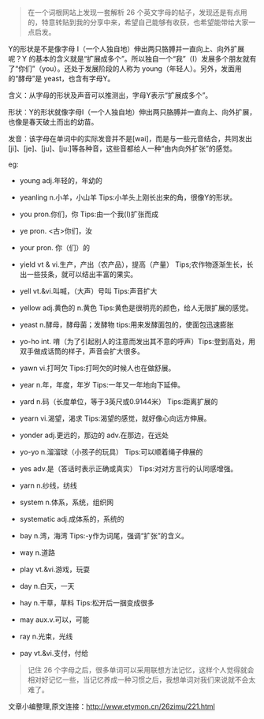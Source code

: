> 在一个词根网站上发现一套解析 26 个英文字母的帖子，发现还是有点用的，特意转贴到我的分享中来，希望自己能够有收获，也希望能带给大家一点启发。

Y的形状是不是像字母 I（一个人独自地）伸出两只胳膊并一直向上、向外扩展呢？Y 的基本的含义就是“扩展成多个”。所以独自一个“我”（I）发展多个朋友就有了“你们”（you）。还处于发展阶段的人称为 young（年轻人）。另外，发面用的“酵母”是 yeast，也含有字母Y。

含义：从字母的形状及声音可以推测出，字母Y表示“扩展成多个”。

形状：Y的形状就像字母I（一个人独自地）伸出两只胳膊并一直向上、向外扩展，也像是春天破土而出的幼苗。

发音：该字母在单词中的实际发音并不是[wai]，而是与一些元音结合，共同发出[ji]、[je]、[ju]、[ju:]等各种音，这些音都给人一种“由内向外扩张”的感觉。

eg:

- young adj.年轻的，年幼的
- yeanling n.小羊，小山羊 Tips:小羊头上刚长出来的角，很像Y的形状。

- you pron.你们，你 Tips:由一个我(I)扩张而成

- ye pron. <古>你们，汝

- your pron. 你（们）的

- yield vt & vi.生产，产出（农产品），提高（产量） Tips;农作物逐渐生长，长出一些技条，就可以结出丰富的果实。

- yell vt.&vi.叫喊，（大声）号叫 Tips:声音扩大

- yellow adj.黄色的 n.黄色 Tips:黄色是很明亮的颜色，给人无限扩展的感觉。

- yeast n.酵母，酵母菌；发酵物 tips:用来发酵面包的，使面包迅速膨胀

- yo-ho int. 唷（为了引起别人的注意而发出其不意的呼声）Tips:登到高处，用双手做成话筒的样子，声音会扩大很多。

- yawn vi.打呵欠 Tips:打呵欠的时候人也在做舒展。

- year n.年，年度，年岁 Tips:一年又一年地向下延伸。

- yard n.码（长度单位，等于3英尺或0.9144米） Tips:距离扩展的

- yearn vi.渴望，渴求 Tips:渴望的感觉，就好像心向远方伸展。

- yonder adj.更远的，那边的 adv.在那边，在远处

- yo-yo n.溜溜球（小孩子的玩具） Tips:可以顺着绳子伸展的

- yes adv.是（答话时表示正确或真实） Tips:对对方言行的认同感增强。

- yarn n.纱线，纺线

- system n.体系，系统，组织网

- systematic adj.成体系的，系统的

- bay n.湾，海湾 Tips:-y作为词尾，强调“扩张”的含义。

- way n.道路

- play vt.&vi.游戏，玩耍

- day n.白天，一天

- hay n.干草，草料 Tips:松开后一捆变成很多

- may aux.v.可以，可能

- ray n.光束，光线

- pay vt.&vi.支付，付给

> 记住 26 个字母之后，很多单词可以采用联想方法记忆，这样个人觉得就会相对好记忆一些，当记忆养成一种习惯之后，我想单词对我们来说就不会太难了。


文章小编整理,原文连接：http://www.etymon.cn/26zimu/221.html
